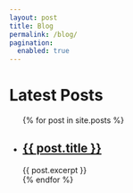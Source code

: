 ```yaml
---
layout: post
title: Blog
permalink: /blog/
pagination:
  enabled: true
---
```

<h1>Latest Posts</h1>

<ul class="list-unstyled">
  {% for post in site.posts %}
    <li>
      <h2><a href="{{ post.url }}" class="text-decoration-none">{{ post.title }}</a></h2>
      {{ post.excerpt }}
    </li>
  {% endfor %}
</ul>